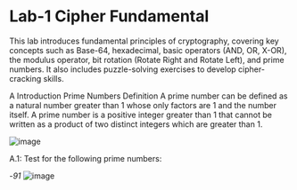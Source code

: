 # Lab-1 Cipher Fundamental
This lab introduces fundamental principles of cryptography, covering key concepts such as Base-64, hexadecimal, basic operators (AND, OR, X-OR), the modulus operator, bit rotation (Rotate Right and Rotate Left), and prime numbers. It also includes puzzle-solving exercises to develop cipher-cracking skills. 

A Introduction 
Prime Numbers Definition
A prime number can be defined as a natural number greater than 1 whose only factors are 1 and the number itself. 
A prime number is a positive integer greater than 1 that cannot be written as a product of two distinct integers which are greater than 1.

![image](https://github.com/user-attachments/assets/a3bb2248-0ce0-4997-a7d2-ac120cd04e1f)


A.1: Test for the following prime numbers:

-*91* 
![image](https://github.com/user-attachments/assets/3b8beb40-f1db-4366-9eb8-e981a7aac6f7)

